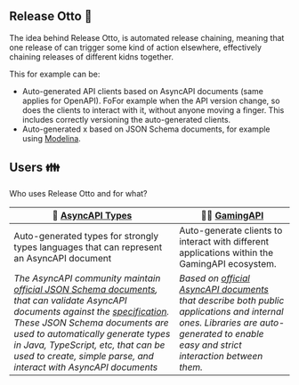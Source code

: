 ## Release Otto :robot:
The idea behind Release Otto, is automated release chaining, meaning that one release of can trigger some kind of action elsewhere, effectively chaining releases of different kidns together. 

This for example can be:
- Auto-generated API clients based on AsyncAPI documents (same applies for OpenAPI). FoFor example when the API version change, so does the clients to interact with it, without anyone moving a finger. This includes correctly versioning the auto-generated clients.
- Auto-generated x based on JSON Schema documents, for example using [Modelina](https://github.com/asyncapi/modelina).


## Users :family:

Who uses Release Otto and for what?

| 🧙 **<a href="https://github.com/ModelinaModels">AsyncAPI Types</a>** | 👩‍💻 **<a href="https://github.com/GamingAPI">GamingAPI</a>** |
|---|---|
| Auto-generated types for strongly types languages that can represent an AsyncAPI document  | Auto-generate clients to interact with different applications within the GamingAPI ecosystem.  |
| _The AsyncAPI community maintain <a href="https://github.com/asyncapi/spec-json-schemas/">official JSON Schema documents</a>, that can validate AsyncAPI documents against the <a href="https://www.asyncapi.com/docs/reference">specification</a>. These JSON Schema documents are used to automatically generate types in Java, TypeScript, etc, that can be used to create, simple parse, and interact with AsyncAPI documents_ | _Based on <a href="https://github.com/GamingAPI/definitions">official AsyncAPI documents</a> that describe both public applications and internal ones. Libraries are auto-generated to enable easy and strict interaction between them._ |
